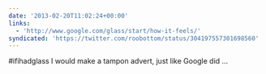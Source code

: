 ```yaml
---
date: '2013-02-20T11:02:24+00:00'
links:
  - 'http://www.google.com/glass/start/how-it-feels/'
syndicated: 'https://twitter.com/roobottom/status/304197557301698560'
---
```

#ifihadglass I would make a tampon advert, just like Google did … 
